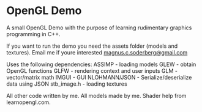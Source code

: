 # OpenGL Demo

A small OpenGL Demo with the purpose of learning rudimentary graphics programming in C++.

If you want to run the demo you need the assets folder (models and textures). 
Email me if youre interested magnus.c.soderberg@gmail.com
 
Uses the following dependencies:
ASSIMP - loading models
GLEW - obtain OpenGL functions
GLFW - rendering context and user inputs
GLM - vector/matrix math
IMGUI - GUI
NLOHMANN/JSON - Serialize/deserialize data using JSON
stb_image.h - loading textures
 
All other code written by me. All models made by me. 
Shader help from learnopengl.com.


